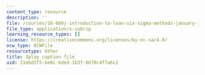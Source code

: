 ```yaml
---
content_type: resource
description: ''
file: /courses/16-660j-introduction-to-lean-six-sigma-methods-january-iap-2012/21ebd3f5be0cbded1b3f6678c4f7a6c2_dNvt3SSm9Jc.srt
file_type: application/x-subrip
learning_resource_types: []
license: https://creativecommons.org/licenses/by-nc-sa/4.0/
ocw_type: OCWFile
resourcetype: Other
title: 3play caption file
uid: 21ebd3f5-be0c-bded-1b3f-6678c4f7a6c2
---
```

